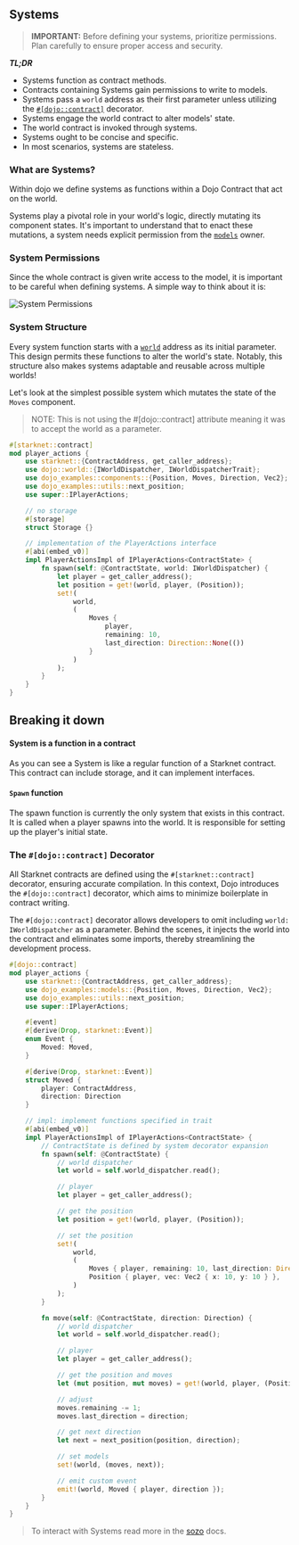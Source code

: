 ## Systems

> **IMPORTANT:** Before defining your systems, prioritize permissions. Plan carefully to ensure proper access and security.

**_TL;DR_**

- Systems function as contract methods.
- Contracts containing Systems gain permissions to write to models.
- Systems pass a `world` address as their first parameter unless utilizing the [`#[dojo::contract]`](#the-dojocontract-decorator) decorator.
- Systems engage the world contract to alter models' state.
- The world contract is invoked through systems.
- Systems ought to be concise and specific.
- In most scenarios, systems are stateless.

### What are Systems?

Within dojo we define systems as functions within a Dojo Contract that act on the world.

Systems play a pivotal role in your world's logic, directly mutating its component states. It's important to understand that to enact these mutations, a system needs explicit permission from the [`models`](/cairo/models.md) owner.

### System Permissions

Since the whole contract is given write access to the model, it is important to be careful when defining systems. A simple way to think about it is:

![System Permissions](/permissions.png)

### System Structure

Every system function starts with a [`world`](/cairo/world.md) address as its initial parameter. This design permits these functions to alter the world's state. Notably, this structure also makes systems adaptable and reusable across multiple worlds!

Let's look at the simplest possible system which mutates the state of the `Moves` component.

> NOTE: This is not using the #[dojo::contract] attribute meaning it was to accept the world as a parameter.

```rust
#[starknet::contract]
mod player_actions {
    use starknet::{ContractAddress, get_caller_address};
    use dojo::world::{IWorldDispatcher, IWorldDispatcherTrait};
    use dojo_examples::components::{Position, Moves, Direction, Vec2};
    use dojo_examples::utils::next_position;
    use super::IPlayerActions;

    // no storage
    #[storage]
    struct Storage {}

    // implementation of the PlayerActions interface
    #[abi(embed_v0)]
    impl PlayerActionsImpl of IPlayerActions<ContractState> {
        fn spawn(self: @ContractState, world: IWorldDispatcher) {
            let player = get_caller_address();
            let position = get!(world, player, (Position));
            set!(
                world,
                (
                    Moves {
                        player,
                        remaining: 10,
                        last_direction: Direction::None(())
                    }
                )
            );
        }
    }
}
```

## Breaking it down

#### System is a function in a contract

As you can see a System is like a regular function of a Starknet contract. This contract can include storage, and it can implement interfaces.

#### `Spawn` function

The spawn function is currently the only system that exists in this contract. It is called when a player spawns into the world. It is responsible for setting up the player's initial state.

### The `#[dojo::contract]` Decorator

All Starknet contracts are defined using the `#[starknet::contract]` decorator, ensuring accurate compilation. In this context, Dojo introduces the `#[dojo::contract]` decorator, which aims to minimize boilerplate in contract writing.

The `#[dojo::contract]` decorator allows developers to omit including `world: IWorldDispatcher` as a parameter. Behind the scenes, it injects the world into the contract and eliminates some imports, thereby streamlining the development process.

```rust
#[dojo::contract]
mod player_actions {
    use starknet::{ContractAddress, get_caller_address};
    use dojo_examples::models::{Position, Moves, Direction, Vec2};
    use dojo_examples::utils::next_position;
    use super::IPlayerActions;

    #[event]
    #[derive(Drop, starknet::Event)]
    enum Event {
        Moved: Moved,
    }

    #[derive(Drop, starknet::Event)]
    struct Moved {
        player: ContractAddress,
        direction: Direction
    }

    // impl: implement functions specified in trait
    #[abi(embed_v0)]
    impl PlayerActionsImpl of IPlayerActions<ContractState> {
        // ContractState is defined by system decorator expansion
        fn spawn(self: @ContractState) {
            // world dispatcher
            let world = self.world_dispatcher.read();

            // player
            let player = get_caller_address();

            // get the position
            let position = get!(world, player, (Position));

            // set the position
            set!(
                world,
                (
                    Moves { player, remaining: 10, last_direction: Direction::None(()) },
                    Position { player, vec: Vec2 { x: 10, y: 10 } },
                )
            );
        }

        fn move(self: @ContractState, direction: Direction) {
            // world dispatcher
            let world = self.world_dispatcher.read();

            // player
            let player = get_caller_address();

            // get the position and moves
            let (mut position, mut moves) = get!(world, player, (Position, Moves));

            // adjust
            moves.remaining -= 1;
            moves.last_direction = direction;

            // get next direction
            let next = next_position(position, direction);

            // set models
            set!(world, (moves, next));

            // emit custom event
            emit!(world, Moved { player, direction });
        }
    }
}
```

> To interact with Systems read more in the [sozo](/toolchain/sozo/overview.md) docs.
